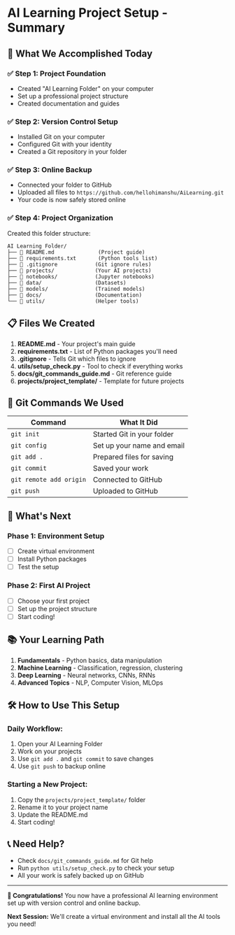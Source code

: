 # AI Learning Project Setup - Summary

## 🎯 What We Accomplished Today

### ✅ Step 1: Project Foundation
- Created "AI Learning Folder" on your computer
- Set up a professional project structure
- Created documentation and guides

### ✅ Step 2: Version Control Setup
- Installed Git on your computer
- Configured Git with your identity
- Created a Git repository in your folder

### ✅ Step 3: Online Backup
- Connected your folder to GitHub
- Uploaded all files to `https://github.com/hellohimanshu/AiLearning.git`
- Your code is now safely stored online

### ✅ Step 4: Project Organization
Created this folder structure:
```
AI Learning Folder/
├── 📄 README.md              (Project guide)
├── 📄 requirements.txt       (Python tools list)
├── 📄 .gitignore            (Git ignore rules)
├── 📁 projects/             (Your AI projects)
├── 📁 notebooks/            (Jupyter notebooks)
├── 📁 data/                 (Datasets)
├── 📁 models/               (Trained models)
├── 📁 docs/                 (Documentation)
└── 📁 utils/                (Helper tools)
```

## 📋 Files We Created

1. **README.md** - Your project's main guide
2. **requirements.txt** - List of Python packages you'll need
3. **.gitignore** - Tells Git which files to ignore
4. **utils/setup_check.py** - Tool to check if everything works
5. **docs/git_commands_guide.md** - Git reference guide
6. **projects/project_template/** - Template for future projects

## 🔄 Git Commands We Used

| Command | What It Did |
|---------|-------------|
| `git init` | Started Git in your folder |
| `git config` | Set up your name and email |
| `git add .` | Prepared files for saving |
| `git commit` | Saved your work |
| `git remote add origin` | Connected to GitHub |
| `git push` | Uploaded to GitHub |

## 🚀 What's Next

### Phase 1: Environment Setup
- [ ] Create virtual environment
- [ ] Install Python packages
- [ ] Test the setup

### Phase 2: First AI Project
- [ ] Choose your first project
- [ ] Set up the project structure
- [ ] Start coding!

## 📚 Your Learning Path

1. **Fundamentals** - Python basics, data manipulation
2. **Machine Learning** - Classification, regression, clustering
3. **Deep Learning** - Neural networks, CNNs, RNNs
4. **Advanced Topics** - NLP, Computer Vision, MLOps

## 🛠️ How to Use This Setup

### Daily Workflow:
1. Open your AI Learning Folder
2. Work on your projects
3. Use `git add .` and `git commit` to save changes
4. Use `git push` to backup online

### Starting a New Project:
1. Copy the `projects/project_template/` folder
2. Rename it to your project name
3. Update the README.md
4. Start coding!

## 📞 Need Help?

- Check `docs/git_commands_guide.md` for Git help
- Run `python utils/setup_check.py` to check your setup
- All your work is safely backed up on GitHub

---

**🎉 Congratulations!** You now have a professional AI learning environment set up with version control and online backup.

**Next Session:** We'll create a virtual environment and install all the AI tools you need! 